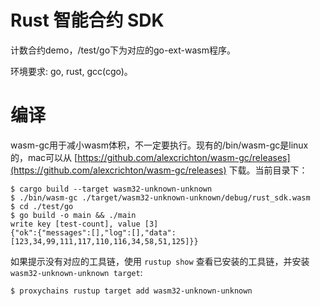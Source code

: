 # Rust 智能合约 SDK

计数合约demo，/test/go下为对应的go-ext-wasm程序。

环境要求: go, rust, gcc(cgo)。

# 编译

wasm-gc用于减小wasm体积，不一定要执行。现有的/bin/wasm-gc是linux的，mac可以从 [https://github.com/alexcrichton/wasm-gc/releases](https://github.com/alexcrichton/wasm-gc/releases) 下载。当前目录下：

```shell
$ cargo build --target wasm32-unknown-unknown
$ ./bin/wasm-gc ./target/wasm32-unknown-unknown/debug/rust_sdk.wasm
$ cd ./test/go
$ go build -o main && ./main
write key [test-count], value [3]
{"ok":{"messages":[],"log":[],"data":[123,34,99,111,117,110,116,34,58,51,125]}}
```

如果提示没有对应的工具链，使用 `rustup show` 查看已安装的工具链，并安装 `wasm32-unknown-unknown target`:

```shell
$ proxychains rustup target add wasm32-unknown-unknown
```